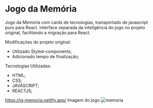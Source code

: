 
# Jogo da Memória

Jogo da Memória com cards de tecnologias, transportado de javascript puro para React.
Interface separada da inteligência do jogo no projeto original, facilitando a migração para React.

Modificações do projeto original:
- Utilizado Styled-components;
- Adicionado tempo de finalização;

Tecnologias Utilizadas:
- HTML;
- CSS;
- JAVASCRIPT;
- REACTJS;

https://jg-memoria.netlify.app/
Imagem do jogo
![memoria](https://user-images.githubusercontent.com/99416788/185998128-c4f1030a-d131-4c5e-9e6b-78cea52cc2ed.png)

